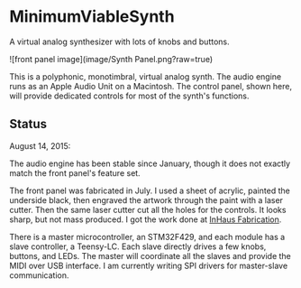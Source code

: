 # MinimumViableSynth

A virtual analog synthesizer with lots of knobs and buttons.

![front panel image](image/Synth Panel.png?raw=true)

This is a polyphonic, monotimbral, virtual analog synth.  The audio
engine runs as an Apple Audio Unit on a Macintosh.  The control panel,
shown here, will provide dedicated controls for most of the synth's
functions.

## Status

August 14, 2015:

The audio engine has been stable since January, though it does not
exactly match the front panel's feature set.

The front panel was fabricated in July.  I used a sheet of acrylic,
painted the underside black, then engraved the artwork through the
paint with a laser cutter.  Then the same laser cutter cut all the
holes for the controls.  It looks sharp, but not mass produced.
I got the work done at [InHaus Fabrication](http://inhausfabrication.com/).

There is a master microcontroller, an STM32F429, and each module has a
slave controller, a Teensy-LC.  Each slave directly drives a few
knobs, buttons, and LEDs.  The master will coordinate all the slaves
and provide the MIDI over USB interface.  I am currently writing SPI
drivers for master-slave communication.


